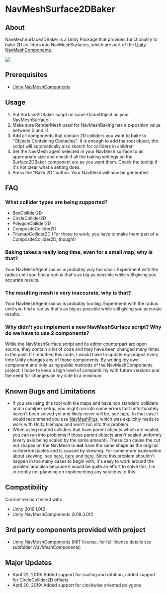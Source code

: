 
# NavMeshSurface2DBaker
About
---
NavMeshSurface2DBaker is a Unity Package that provides functionality to bake 2D colliders into NavMeshSurfaces, which are part of the [Unity NavMeshComponents](https://github.com/Unity-Technologies/NavMeshComponents).

![](https://raw.githubusercontent.com/SharlatanY/NavMeshSurface2DBaker/master/docs/img/tilemap_navmesh.png)

Prerequisites
---
* [Unity NavMeshComponents](https://github.com/Unity-Technologies/NavMeshComponents)

Usage
---
1. Put Surface2DBaker script on same GameObject as your NavMeshSurface.
2. Make sure RenderMesh used for NavMeshBaking has a z-position value between 0 and -1.
3. Add all components that contain 2D colliders you want to bake to "Objects Containing Obstacles". It is enough to add the root object, the script will automatically also search for colliders in children
4. Set the NavMesh agent selected in your NavMesh surface to an appropriate size and check if all the baking settings on the Surface2DBaker component are as you want them. Check the tooltip if it's not clear what a setting does.
5. Press the "Bake 2D" button. Your NavMesh will now be generated.

FAQ
---
### What collider types are being supported?
* BoxCollider2D
* CircleCollider2D
* PolygonCollider2D
* CompositeCollider2D
* TilemapCollider2D (For those to work, you have to make them part of a CompositeCollider2D, though!)

### Baking takes a really long time, even for a small map, why is that?
Your NavMeshAgent radius is probably way too small. Experiment with the radius until you find a radius that's as big as possible while still giving you accurate results.

### The resulting mesh is very inaccurate, why is that?
Your NavMeshAgent radius is probably too big. Experiment with the radius until you find a radius that's as big as possible while still giving you accurate results.

### Why didn't you implement a new NavMeshSurface script? Why do we have to use 2 components?
While the NavMeshSurface script and its editor counterpart are open source, they contain a lot of code and they have been changed many times in the past. If I modified this code, I would have to update my project every time Unity changes any of those components.
By writing my own component and only using public methods of the NavMeshComponents project, I hope to keep a high level of compatibility with future versions and the need for changes on my side to a minimum.

Known Bugs and Limitations
---
* If you are using this tool with tile maps and have non standard colliders and a comlpex setup, you might run into some errors that unfortunately haven't been solved yet and likely never will be, see [here](https://github.com/SharlatanY/NavMeshSurface2DBaker/issues/1).
 In that case I would recommend you use  [NavMeshPlus](https://github.com/h8man/NavMeshPlus), which was explicitly made to work with Unity tilemaps and won't run into this problem.
 * When using rotated colliders that have parent objects which are scaled, you can run into problems if those parent objects aren't scaled uniformly (every axis being scaled by the same amount).
 These can cause the cut out shapes on the NavMesh to **not** have the same shape as the original collider/obstacles and is caused by skewing. For some more explanation about skewing, see [here](https://answers.unity.com/questions/456669/what-dose-lossyscale-actually-means.html), [here](https://answers.unity.com/questions/197739/object-skewing-on-rotation.html) and [here](https://docs.unity3d.com/ScriptReference/Transform-lossyScale.html). 
 Since this problem shouldn't happen in too many cases to begin with, it's easy to work around the problem and also because it would be quite an effort to solve this, I'm currently not planning on implementing any solutions to this.

Compatibility
---
Current version tested with:
* Unity 2019.1.0f2
* Unity NavMeshComponents 2018.3.0f2

3rd party components provided with project
---
* [Unity NavMeshComponents](https://github.com/Unity-Technologies/NavMeshComponents) (MIT license, for full license details see subfolder *NavMeshComponents*)

Major Updates
---
* April 22, 2019: Added support for scaling and rotation, added support for CircleCollider2D offsets
* April 20, 2019: Added support for clockwise oriented polygons